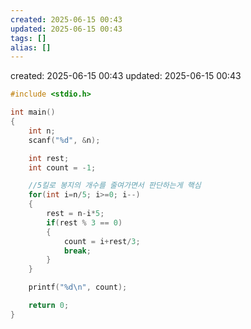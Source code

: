```yaml
---
created: 2025-06-15 00:43
updated: 2025-06-15 00:43
tags: []
alias: []
---
```


created: 2025-06-15 00:43
updated: 2025-06-15 00:43


```c++
#include <stdio.h>

int main()
{
    int n;
    scanf("%d", &n);

    int rest;
    int count = -1;

    //5킬로 봉지의 개수를 줄여가면서 판단하는게 핵심
    for(int i=n/5; i>=0; i--)
    {
        rest = n-i*5;
        if(rest % 3 == 0)
        {
            count = i+rest/3;
            break;
        }
    }

    printf("%d\n", count);

    return 0;
}
```